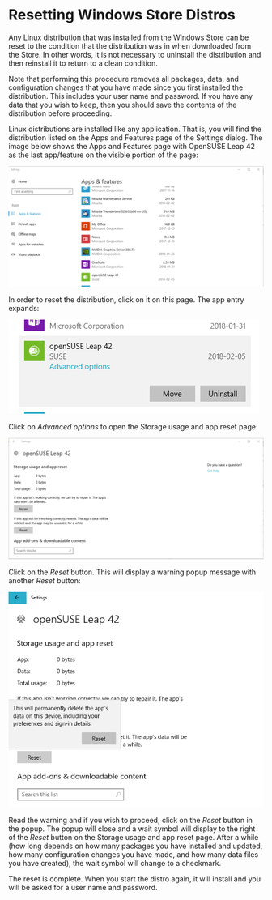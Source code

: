 # Resetting Windows Store Distros
Any Linux distribution that was installed from the Windows Store
can be reset to the condition that the distribution was in
when downloaded from the Store. In other words, it is not
necessary to uninstall the distribution and then reinstall
it to return to a clean condition.

Note that performing this procedure removes all packages, data,
and configuration changes that you have made since you first
installed the distribution. This includes your user name and
password. If you have any data that you wish to keep, then
you should save the contents of the distribution before
proceeding.

Linux distributions are installed like any application. That is,
you will find the distribution listed on the Apps and Features
page of the Settings dialog. The image below shows the Apps and
Features page with OpenSUSE Leap 42 as the last app/feature on the
visible portion of the page:

![](images/appsandfeatures.png)

In order to reset the distribution, click on it on this page. The
app entry expands:

![](images/clickedapp.png)

Click on *Advanced options* to open the Storage usage and app
reset page:

![](images/distroreset.png)

Click on the *Reset* button. This will display a warning popup
message with another *Reset* button:

![](images/resetreset.png)

Read the warning and if you wish to proceed, click on the *Reset*
button in the popup. The popup will close and a wait symbol will
display to the right of the *Reset* button on the Storage usage and
app reset page. After a while (how long depends on how many packages
you have installed and updated, how many configuration changes you have
made, and how many data files you have created), the wait symbol will
change to a checkmark.

The reset is complete. When you start the distro again, it will install
and you will be asked for a user name and password.
